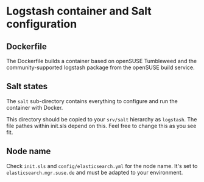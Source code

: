 # Logstash container and Salt configuration

## Dockerfile

The Dockerfile builds a container based on openSUSE Tumbleweed and
the community-supported logstash package from the openSUSE build
service.

## Salt states

The ``salt`` sub-directory contains everything to configure and run
the container with Docker.

This directory should be copied to your ``srv/salt`` hierarchy as
``logstash``.
The file pathes within init.sls depend on this. Feel free to change
this as you see fit.

## Node name

Check ``init.sls`` and ``config/elasticsearch.yml`` for the node name.
It's set to ``elasticsearch.mgr.suse.de`` and must be adapted to your
environment.
